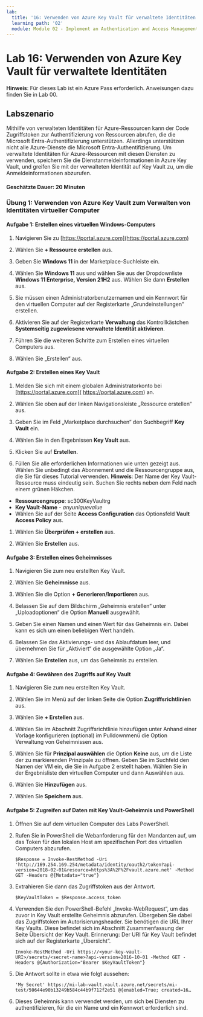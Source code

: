```yaml
---
lab:
  title: '16: Verwenden von Azure Key Vault für verwaltete Identitäten'
  learning path: '02'
  module: Module 02 - Implement an Authentication and Access Management Solution
---
```


# Lab 16: Verwenden von Azure Key Vault für verwaltete Identitäten

**Hinweis**: Für dieses Lab ist ein Azure Pass erforderlich. Anweisungen dazu finden Sie in Lab 00.

## Labszenario

Mithilfe von verwalteten Identitäten für Azure-Ressourcen kann der Code Zugriffstoken zur Authentifizierung von Ressourcen abrufen, die die Microsoft Entra-Authentifizierung unterstützen.  Allerdings unterstützen nicht alle Azure-Dienste die Microsoft Entra-Authentifizierung. Um verwaltete Identitäten für Azure-Ressourcen mit diesen Diensten zu verwenden, speichern Sie die Dienstanmeldeinformationen in Azure Key Vault, und greifen Sie mit der verwalteten Identität auf Key Vault zu, um die Anmeldeinformationen abzurufen.

#### Geschätzte Dauer: 20 Minuten

### Übung 1: Verwenden von Azure Key Vault zum Verwalten von Identitäten virtueller Computer

#### Aufgabe 1: Erstellen eines virtuellen Windows-Computers

1. Navigieren Sie zu [https://portal.azure.com](https://portal.azure.com)

1. Wählen Sie **+ Ressource erstellen** aus.

1. Geben Sie **Windows 11** in der Marketplace-Suchleiste ein.

1. Wählen Sie **Windows 11** aus und wählen Sie aus der Dropdownliste **Windows 11 Enterprise, Version 21H2** aus. Wählen Sie dann **Erstellen** aus.

1. Sie müssen einen Administratorbenutzernamen und ein Kennwort für den virtuellen Computer auf der Registerkarte „Grundeinstellungen“ erstellen.

1. Aktivieren Sie auf der Registerkarte **Verwaltung** das Kontrollkästchen **Systemseitig zugewiesene verwaltete Identität aktivieren**.

1. Führen Sie die weiteren Schritte zum Erstellen eines virtuellen Computers aus. 

1. Wählen Sie „Erstellen“ aus.

#### Aufgabe 2: Erstellen eines Key Vault

1. Melden Sie sich mit einem globalen Administratorkonto bei [https://portal.azure.com]( https://portal.azure.com) an.

1. Wählen Sie oben auf der linken Navigationsleiste „Ressource erstellen“ aus.

1. Geben Sie im Feld „Marketplace durchsuchen“ den Suchbegriff **Key Vault** ein.  

1. Wählen Sie in den Ergebnissen **Key Vault** aus.

1. Klicken Sie auf **Erstellen**.

1. Füllen Sie alle erforderlichen Informationen wie unten gezeigt aus. Wählen Sie unbedingt das Abonnement und die Ressourcengruppe aus, die Sie für dieses Tutorial verwenden.
    **Hinweis**: Der Name der Key Vault-Ressource muss eindeutig sein. Suchen Sie rechts neben dem Feld nach einem grünen Häkchen.

 - **Ressourcengruppe**: sc300KeyVaultrg
 - **Key Vault-Name** - *anyuniquevalue*
 - Wählen Sie auf der Seite **Access Configuration** das Optionsfeld **Vault Access Policy** aus.
1. Wählen Sie **Überprüfen + erstellen** aus.

1. Wählen Sie **Erstellen** aus.


#### Aufgabe 3: Erstellen eines Geheimnisses

1. Navigieren Sie zum neu erstellten Key Vault.

1. Wählen Sie **Geheimnisse** aus.

1. Wählen Sie die Option **+ Generieren/Importieren** aus.

1. Belassen Sie auf dem Bildschirm „Geheimnis erstellen“ unter „Uploadoptionen“ die Option **Manuell** ausgewählt.

1. Geben Sie einen Namen und einen Wert für das Geheimnis ein.  Dabei kann es sich um einen beliebigen Wert handeln. 

1. Belassen Sie das Aktivierungs- und das Ablaufdatum leer, und übernehmen Sie für „Aktiviert“ die ausgewählte Option „Ja“. 

1. Wählen Sie **Erstellen** aus, um das Geheimnis zu erstellen.

#### Aufgabe 4: Gewähren des Zugriffs auf Key Vault

1. Navigieren Sie zum neu erstellten Key Vault.

1. Wählen Sie im Menü auf der linken Seite die Option **Zugriffsrichtlinien** aus.

1. Wählen Sie **+ Erstellen** aus.

1. Wählen Sie im Abschnitt Zugriffsrichtlinie hinzufügen unter Anhand einer Vorlage konfigurieren (optional) im Pulldownmenü die Option Verwaltung von Geheimnissen aus.

1. Wählen Sie für **Prinzipal auswählen** die Option **Keine** aus, um die Liste der zu markierenden Prinzipale zu öffnen. Geben Sie im Suchfeld den Namen der VM ein, die Sie in Aufgabe 2 erstellt haben.  Wählen Sie in der Ergebnisliste den virtuellen Computer und dann Auswählen aus.

1. Wählen Sie **Hinzufügen** aus.

1. Wählen Sie **Speichern** aus.

#### Aufgabe 5: Zugreifen auf Daten mit Key Vault-Geheimnis und PowerShell

1. Öffnen Sie auf dem virtuellen Computer des Labs PowerShell.  

1. Rufen Sie in PowerShell die Webanforderung für den Mandanten auf, um das Token für den lokalen Host am spezifischen Port des virtuellen Computers abzurufen.  

    ```
    $Response = Invoke-RestMethod -Uri 'http://169.254.169.254/metadata/identity/oauth2/token?api-version=2018-02-01&resource=https%3A%2F%2Fvault.azure.net' -Method GET -Headers @{Metadata="true"}
    ```

1. Extrahieren Sie dann das Zugriffstoken aus der Antwort.  

    ```
    $KeyVaultToken = $Response.access_token
    ```

1. Verwenden Sie den PowerShell-Befehl „Invoke-WebRequest“, um das zuvor in Key Vault erstellte Geheimnis abzurufen. Übergeben Sie dabei das Zugriffstoken im Autorisierungsheader.  Sie benötigen die URL Ihrer Key Vaults. Diese befindet sich im Abschnitt Zusammenfassung der Seite Übersicht der Key Vault.  Erinnerung: Der URI für Key Vault befindet sich auf der Registerkarte „Übersicht“.

    ```
    Invoke-RestMethod -Uri https://<your-key-vault-URI>/secrets/<secret-name>?api-version=2016-10-01 -Method GET -Headers @{Authorization="Bearer $KeyVaultToken"}
    ```
1. Die Antwort sollte in etwa wie folgt aussehen: 
    ```
    'My Secret' https://mi-lab-vault.vault.azure.net/secrets/mi-test/50644e90b13249b584c44b9f712f2e51 @{enabled=True; created=16…
    ```
1. Dieses Geheimnis kann verwendet werden, um sich bei Diensten zu authentifizieren, für die ein Name und ein Kennwort erforderlich sind.
